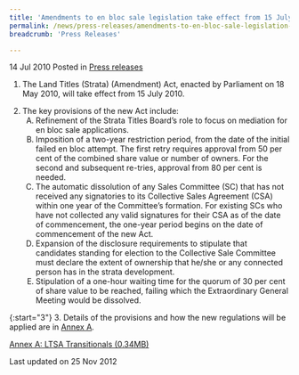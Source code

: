 ```yaml
---
title: 'Amendments to en bloc sale legislation take effect from 15 July 2010'
permalink: /news/press-releases/amendments-to-en-bloc-sale-legislation-take-effect-from-15-july-2010
breadcrumb: 'Press Releases'

---
```




14 Jul 2010 Posted in [Press releases](/news/press-releases)

1. The Land Titles (Strata) (Amendment) Act, enacted by Parliament on 18 May 2010, will take effect from 15 July 2010.

<ol start="2">
<li>The key provisions of the new Act include:
<ol style="list-style-type: upper-alpha">

<li>Refinement of the Strata Titles Board’s role to focus on mediation for en bloc sale applications.</li>

<li>Imposition of a two-year restriction period, from the date of the initial failed en bloc attempt. The first retry requires approval from 50 per cent of the combined share value or number of owners. For the second and subsequent re-tries, approval from 80 per cent is needed.</li>

<li>The automatic dissolution of any Sales Committee (SC) that has not received any signatories to its Collective Sales Agreement (CSA) within one year of the Committee’s formation. For existing SCs who have not collected any valid signatures for their CSA as of the date of commencement, the one-year period begins on the date of commencement of the new Act.</li>

<li>Expansion of the disclosure requirements to stipulate that candidates standing for election to the Collective Sale Committee must declare the extent of ownership that he/she or any connected person has in the strata development.</li>

<li>Stipulation of a one-hour waiting time for the quorum of 30 per cent of share value to be reached, failing which the Extraordinary General Meeting would be dissolved.</li>


</ol>
</li>
</ol>

{:start="3"}
3. Details of the provisions and how the new regulations will be applied are in <u>Annex A</u>. 

[Annex A: LTSA Transitionals (0.34MB)](/files/news/press-releases/2010/07/linkclickc0b2.pdf)

<p class="right-side-updated">Last updated on 25 Nov 2012</p>
